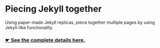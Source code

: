 # Piecing Jekyll together

Using paper-made Jekyll replicas, piece together multiple pages by using Jekyll-like functionality.

### [☛ See the complete details here.](https://learntheweb.courses/courses/web-dev-4/piecing-jekyll-together/)
